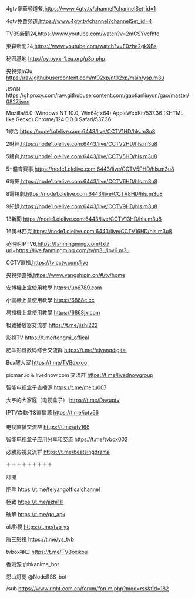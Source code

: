 4gtv豪華頻道餐,https://www.4gtv.tv/channel?channelSet_id=1

4gtv免費頻道,https://www.4gtv.tv/channel?channelSet_id=4

TVBS新聞24,https://www.youtube.com/watch?v=2mCSYvcfhtc

東森新聞24,https://www.youtube.com/watch?v=E0zhe2gkXBs

秘密基地 http://oy.oyxx-1.eu.org/p3p.php

央視頻m3u https://raw.githubusercontent.com/nt02xp/nt02xp/main/ysp.m3u

JSON https://ghproxy.com/raw.githubusercontent.com/gaotianliuyun/gao/master/0827.json

Mozilla/5.0 (Windows NT 10.0; Win64; x64) AppleWebKit/537.36 (KHTML, like Gecko) Chrome/124.0.0.0 Safari/537.36

1綜合,https://node1.olelive.com:6443/live/CCTV1HD/hls.m3u8

2財經,https://node1.olelive.com:6443/live/CCTV2HD/hls.m3u8

5體育,https://node1.olelive.com:6443/live/CCTV5HD/hls.m3u8

5+體育賽事,https://node1.olelive.com:6443/live/CCTV5PHD/hls.m3u8

6電影,https://node1.olelive.com:6443/live/CCTV6HD/hls.m3u8

8電視劇,https://node1.olelive.com:6443/live/CCTV8HD/hls.m3u8

9紀錄,https://node1.olelive.com:6443/live/CCTV9HD/hls.m3u8

13新聞,https://node1.olelive.com:6443/live/CCTV13HD/hls.m3u8

16奧林匹克,https://node1.olelive.com:6443/live/CCTV16HD/hls.m3u8

范明明IPTV6,https://fanmingming.com/txt?url=https://live.fanmingming.com/tv/m3u/ipv6.m3u

CCTV直播,https://tv.cctv.com/live

央視頻直播,https://www.yangshipin.cn/#/tv/home

安博機上盒使用教學 https://ub6789.com

小雲機上盒使用教學 https://6868c.cc

易播機上盒使用教學 https://6868jx.com

极致播放器交流群 https://t.me/jizhi222

影視TV https://t.me/fongmi_offical

肥羊影音数码综合交流群 https://t.me/feiyangdigital

Box醒人室 https://t.me/TVBoxxoo

pixman.io & livednow.com 交流群 https://t.me/livednowgroup

智能电视盒子直播源 https://t.me/meitu007

大宇的大家庭（电视盒子） https://t.me/Dayuptv

IPTV📺軟件&直播源 https://t.me/iptv66

电视直播交流群 https://t.me/atv168

智能电视盒子应用分享和交流 https://t.me/tvbox002

必勝影視交流群 https://t.me/beatsingdrama

＋＋＋＋＋＋＋＋＋

訂閱

肥羊 https://t.me/feiyangofficalchannel

極致 https://t.me/jizhi111

破解 https://t.me/qq_apk

ok影視 https://t.me/tvb_ys

唐三影視 https://t.me/ys_tvb

tvbox接口 https://t.me/TVBoxjkou

香港源 @hkanime_bot

恩山訂閱 @NodeRSS_bot

/sub https://www.right.com.cn/forum/forum.php?mod=rss&fid=182
